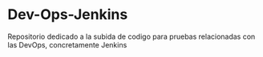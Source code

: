 # Dev-Ops-Jenkins
Repositorio dedicado a la subida de codigo para pruebas relacionadas con las DevOps, concretamente Jenkins
